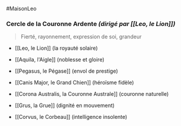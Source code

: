 #MaisonLeo
###  **Cercle de la Couronne Ardente** _(dirigé par [[Leo, le Lion]])_

> Fierté, rayonnement, expression de soi, grandeur

- [[Leo, le Lion]] (la royauté solaire)
    
- [[Aquila, l'Aigle]] (noblesse et gloire)
    
- [[Pegasus, le Pégase]] (envol de prestige)
    
- [[Canis Major, le Grand Chien]] (héroïsme fidèle)
    
- [[Corona Australis, la Couronne Australe]] (couronne naturelle)
    
- [[Grus, la Grue]] (dignité en mouvement)
    
- [[Corvus, le Corbeau]] (intelligence insolente)
